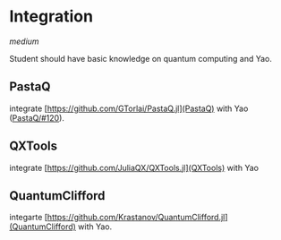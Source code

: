 # Integration

*medium*

Student should have basic knowledge on quantum computing and Yao.

## PastaQ

integrate [https://github.com/GTorlai/PastaQ.jl](PastaQ) with Yao ([PastaQ/#120](https://github.com/GTorlai/PastaQ.jl/issues/120)).

## QXTools

integrate [https://github.com/JuliaQX/QXTools.jl](QXTools) with Yao

## QuantumClifford

integarte [https://github.com/Krastanov/QuantumClifford.jl](QuantumClifford) with Yao.
